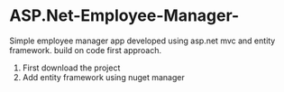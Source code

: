 # ASP.Net-Employee-Manager-
Simple employee manager app developed using asp.net mvc and entity framework. build on code first approach.

1. First download the project
2. Add entity framework using nuget manager
